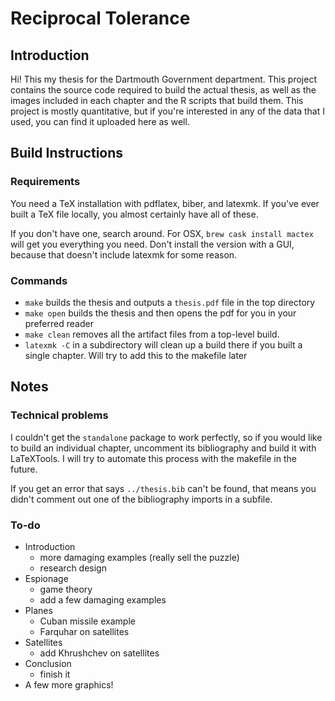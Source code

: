 # Reciprocal Tolerance 
## Introduction
Hi! This my thesis for the Dartmouth Government department. This project contains the source code required to build the actual thesis, as well as the images included in each chapter and the R scripts that build them. This project is mostly quantitative, but if you're interested in any of the data that I used, you can find it uploaded here as well.

## Build Instructions
### Requirements
You need a TeX installation with pdflatex, biber, and latexmk. If you've ever built a TeX file locally, you almost certainly have all of these. 

If you don't have one, search around. For OSX, `brew cask install mactex` will get you everything you need. Don't install the version with a GUI, because that doesn't include latexmk for some reason.

### Commands
* `make` builds the thesis and outputs a `thesis.pdf` file in the top directory
* `make open` builds the thesis and then opens the pdf for you in your preferred reader
* `make clean` removes all the artifact files from a top-level build.  
* `latexmk -C` in a subdirectory will clean up a build there if you built a single chapter. Will try to add this to the makefile later

## Notes
### Technical problems
I couldn't get the `standalone` package to work perfectly, so if you would like to build an individual chapter, uncomment its bibliography and build it with LaTeXTools. I will try to automate this process with the makefile in the future.

If you get an error that says `../thesis.bib` can't be found, that means you didn't comment out one of the bibliography imports in a subfile. 

### To-do
* Introduction
    - more damaging examples (really sell the puzzle)
    - research design 
* Espionage
    - game theory
    - add a few damaging examples
* Planes
    - Cuban missile example
    - Farquhar on satellites
* Satellites
    - add Khrushchev on satellites 
* Conclusion 
    - finish it 
* A few more graphics!
